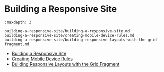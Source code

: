 # Building a Responsive Site

```{toctree}
:maxdepth: 3

building-a-responsive-site/building-a-responsive-site.md
building-a-responsive-site/creating-mobile-device-rules.md
building-a-responsive-site/building-responsive-layouts-with-the-grid-fragment.md
```

* [Building a Responsive Site](./building-a-responsive-site/building-a-responsive-site.md)
* [Creating Mobile Device Rules](./building-a-responsive-site/creating-mobile-device-rules.md)
* [Building Responsive Layouts with the Grid Fragment](./building-a-responsive-site/building-responsive-layouts-with-the-grid-fragment.md)
